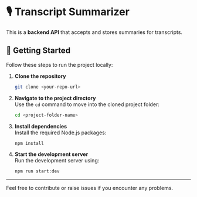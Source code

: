 # 🎙️ Transcript Summarizer

This is a **backend API** that accepts and stores summaries for transcripts.  


## 🚀 Getting Started

Follow these steps to run the project locally:

1. **Clone the repository**  
   ```bash
   git clone <your-repo-url>
   ```

2. **Navigate to the project directory**  
   Use the `cd` command to move into the cloned project folder:  
   ```bash
   cd <project-folder-name>
   ```

3. **Install dependencies**  
   Install the required Node.js packages:  
   ```bash
   npm install
   ```

4. **Start the development server**  
   Run the development server using:  
   ```bash
   npm run start:dev
   ```

---

Feel free to contribute or raise issues if you encounter any problems.
